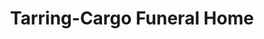 ---
title: "Tarring-Cargo Funeral Home"
url: /aberdeen/tarring-cargo-funeral-home/
shop: funeral directors
---